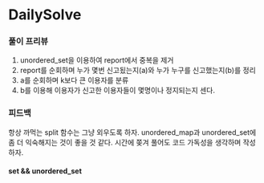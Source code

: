 # DailySolve

### 풀이 프리뷰

1. unordered_set을 이용하여 report에서 중복을 제거
2. report를 순회하며 누가 몇번 신고됬는지(a)와 누가 누구를 신고했는지(b)를 정리
3. a를 순회하며 k보다 큰 이용자를 분류
4. b를 이용해 이용자가 신고한 이용자들이 몇명이나 정지되는지 센다.
       
       
### 피드백

항상 까먹는 split 함수는 그냥 외우도록 하자.
unordered_map과 unordered_set에 좀 더 익숙해지는 것이 좋을 것 같다.
시간에 쫒겨 풀어도 코드 가독성을 생각하며 작성하자.

        
#### set && unordered_set
